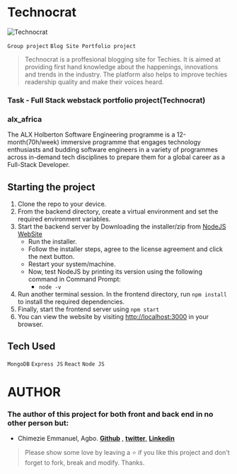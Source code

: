 # Technocrat
![Technocrat](https://github.com/chimezie1283/ALX-Portfolio-Project//assets/image1.png)

`Group project` `Blog Site Portfolio project`

> Technocrat is a proffesional blogging site for Techies. It is aimed at providing first hand knowledge about the happenings, innovations and trends in the industry. The platform also helps to improve techies readership quality and make their voices heard. 


### Task - Full Stack webstack portfolio project(Technocrat)

### alx_africa
The ALX Holberton Software Engineering programme is a 12-month(70h/week) immersive programme that engages technology enthusiasts and budding software engineers in a variety of programmes across in-demand tech disciplines to prepare them for a global career as a Full-Stack Developer.

## Starting the project

1. Clone the repo to your device.
2. From the backend directory, create a virtual environment and set the required environment variables.
3. Start the backend server by Downloading the installer/zip from [NodeJS WebSite](https://nodejs.org/en/)
    * Run the installer.
    * Follow the installer steps, agree to the license agreement and click the next button.
    * Restart your system/machine.
    * Now, test NodeJS by printing its version using the following command in Command Prompt:
        * ` node -v `
4. Run another terminal session. In the frontend directory, run `npm install` to install the required dependencies.
5. Finally, start the frontend server using `npm start`
6. You can view the website by visiting [http://localhost:3000](http://localhost:3000) in your browser.

## Tech Used

`MongoDB` `Express JS` `React` `Node JS`

# AUTHOR
### The author of this project for both front and back end in no other person but:
* Chimezie Emmanuel, Agbo. **[Github](https://github.com/chimezie1283)** , **[twitter](https://twitter.com/TheEnligthened)**, **[Linkedin](https://www.linkedin.com/in/agbo-chimezie-3a4857179/)**


> Please show some love by leaving a ⭐️ if you like this project and don't forget to fork, break and modify. Thanks. 